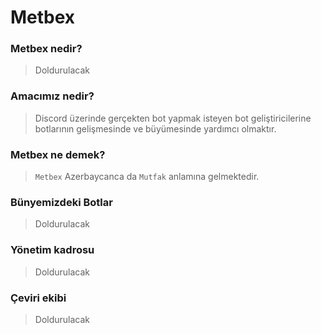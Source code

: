 # Metbex
### Metbex nedir?
> Doldurulacak

### Amacımız nedir?
> Discord üzerinde gerçekten bot yapmak isteyen bot geliştiricilerine botlarının gelişmesinde ve büyümesinde yardımcı olmaktır.

### Metbex ne demek?
> `Metbex` Azerbaycanca da `Mutfak` anlamına gelmektedir.

### Bünyemizdeki Botlar
> Doldurulacak

### Yönetim kadrosu
> Doldurulacak

### Çeviri ekibi
> Doldurulacak
